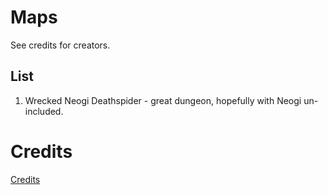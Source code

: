 # Maps 

See credits for creators. 

## List 
1. Wrecked Neogi Deathspider - great dungeon, hopefully with Neogi un-included.

# Credits
[Credits](../credits/credits.md)
